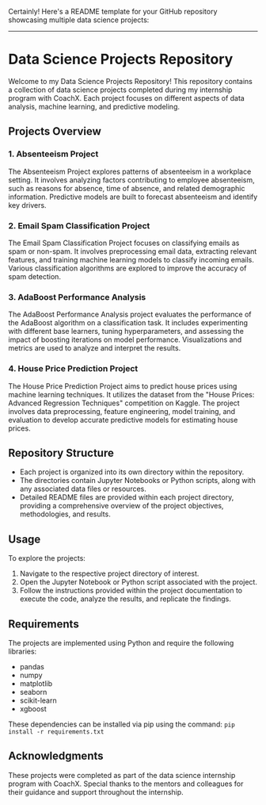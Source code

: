 Certainly! Here's a README template for your GitHub repository showcasing multiple data science projects:

---

# Data Science Projects Repository

Welcome to my Data Science Projects Repository! This repository contains a collection of data science projects completed during my internship program with CoachX. Each project focuses on different aspects of data analysis, machine learning, and predictive modeling.

## Projects Overview

### 1. Absenteeism Project

The Absenteeism Project explores patterns of absenteeism in a workplace setting. It involves analyzing factors contributing to employee absenteeism, such as reasons for absence, time of absence, and related demographic information. Predictive models are built to forecast absenteeism and identify key drivers.

### 2. Email Spam Classification Project

The Email Spam Classification Project focuses on classifying emails as spam or non-spam. It involves preprocessing email data, extracting relevant features, and training machine learning models to classify incoming emails. Various classification algorithms are explored to improve the accuracy of spam detection.

### 3. AdaBoost Performance Analysis

The AdaBoost Performance Analysis project evaluates the performance of the AdaBoost algorithm on a classification task. It includes experimenting with different base learners, tuning hyperparameters, and assessing the impact of boosting iterations on model performance. Visualizations and metrics are used to analyze and interpret the results.

### 4. House Price Prediction Project

The House Price Prediction Project aims to predict house prices using machine learning techniques. It utilizes the dataset from the "House Prices: Advanced Regression Techniques" competition on Kaggle. The project involves data preprocessing, feature engineering, model training, and evaluation to develop accurate predictive models for estimating house prices.

## Repository Structure

- Each project is organized into its own directory within the repository.
- The directories contain Jupyter Notebooks or Python scripts, along with any associated data files or resources.
- Detailed README files are provided within each project directory, providing a comprehensive overview of the project objectives, methodologies, and results.

## Usage

To explore the projects:

1. Navigate to the respective project directory of interest.
2. Open the Jupyter Notebook or Python script associated with the project.
3. Follow the instructions provided within the project documentation to execute the code, analyze the results, and replicate the findings.

## Requirements

The projects are implemented using Python and require the following libraries:

- pandas
- numpy
- matplotlib
- seaborn
- scikit-learn
- xgboost

These dependencies can be installed via pip using the command: `pip install -r requirements.txt`

## Acknowledgments

These projects were completed as part of the data science internship program with CoachX. Special thanks to the mentors and colleagues for their guidance and support throughout the internship.
